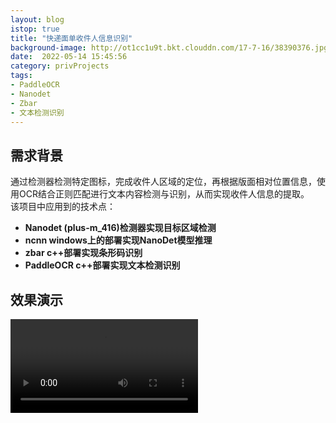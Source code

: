 ```yaml
---
layout: blog
istop: true
title: "快递面单收件人信息识别"
background-image: http://ot1cc1u9t.bkt.clouddn.com/17-7-16/38390376.jpg
date:  2022-05-14 15:45:56
category: privProjects
tags:
- PaddleOCR
- Nanodet
- Zbar
- 文本检测识别
---
```


## 需求背景
通过检测器检测特定图标，完成收件人区域的定位，再根据版面相对位置信息，使用OCR结合正则匹配进行文本内容检测与识别，从而实现收件人信息的提取。  
该项目中应用到的技术点：  
- **Nanodet (plus-m_416)检测器实现目标区域检测**
- **ncnn windows上的部署实现NanoDet模型推理**
- **zbar c++部署实现条形码识别**
- **PaddleOCR c++部署实现文本检测识别**

## 效果演示
<video src="./resources/package_text_det_rec_demo.mp4"></video>